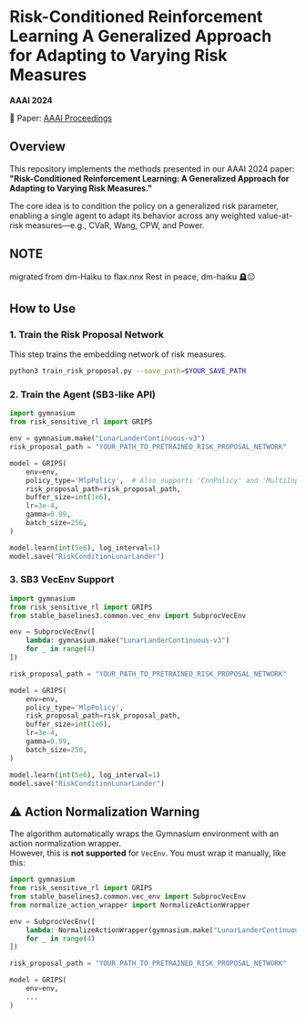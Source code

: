 # Risk-Conditioned Reinforcement Learning A Generalized Approach for Adapting to Varying Risk Measures  
**AAAI 2024**

📄 Paper: [AAAI Proceedings](https://ojs.aaai.org/index.php/AAAI/article/view/29589)

## Overview
This repository implements the methods presented in our AAAI 2024 paper:  
**"Risk-Conditioned Reinforcement Learning: A Generalized Approach for Adapting to Varying Risk Measures."**

The core idea is to condition the policy on a generalized risk parameter,  
enabling a single agent to adapt its behavior across any weighted value-at-risk measures—e.g., CVaR, Wang, CPW, and Power.
## NOTE
migrated from dm-Haiku to flax.nnx 
Rest in peace, dm-haiku 🪦😔

## How to Use

### 1. Train the Risk Proposal Network
This step trains the embedding network of risk measures.

```bash
python3 train_risk_proposal.py --save_path=$YOUR_SAVE_PATH 
```

### 2. Train the Agent (SB3-like API)

```python
import gymnasium
from risk_sensitive_rl import GRIPS

env = gymnasium.make("LunarLanderContinuous-v3")
risk_proposal_path = "YOUR_PATH_TO_PRETRAINED_RISK_PROPOSAL_NETWORK"

model = GRIPS(
    env=env,
    policy_type='MlpPolicy',  # Also supports 'CnnPolicy' and 'MultiInputPolicy'
    risk_proposal_path=risk_proposal_path,
    buffer_size=int(1e6),
    lr=3e-4,
    gamma=0.99,
    batch_size=256,
)

model.learn(int(5e6), log_interval=1)
model.save("RiskConditionLunarLander")
```

### 3. SB3 VecEnv Support

```python
import gymnasium
from risk_sensitive_rl import GRIPS
from stable_baselines3.common.vec_env import SubprocVecEnv

env = SubprocVecEnv([
    lambda: gymnasium.make("LunarLanderContinuous-v3")
    for _ in range(4)
])

risk_proposal_path = "YOUR_PATH_TO_PRETRAINED_RISK_PROPOSAL_NETWORK"

model = GRIPS(
    env=env,
    policy_type='MlpPolicy',
    risk_proposal_path=risk_proposal_path,
    buffer_size=int(1e6),
    lr=3e-4,
    gamma=0.99,
    batch_size=256,
)

model.learn(int(5e6), log_interval=1)
model.save("RiskConditionLunarLander")
```

## ⚠️ Action Normalization Warning

The algorithm automatically wraps the Gymnasium environment with an action normalization wrapper.  
However, this is **not supported** for `VecEnv`. You must wrap it manually, like this:

```python
import gymnasium
from risk_sensitive_rl import GRIPS
from stable_baselines3.common.vec_env import SubprocVecEnv
from normalize_action_wrapper import NormalizeActionWrapper

env = SubprocVecEnv([
    lambda: NormalizeActionWrapper(gymnasium.make("LunarLanderContinuous-v3"))
    for _ in range(4)
])

risk_proposal_path = "YOUR_PATH_TO_PRETRAINED_RISK_PROPOSAL_NETWORK"

model = GRIPS(
    env=env,
    ...
)
```
